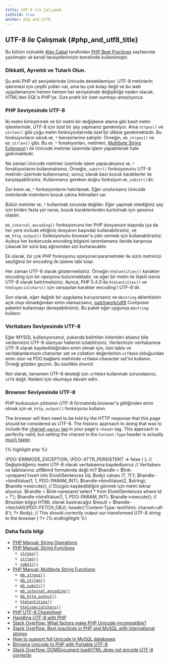 ```yaml
---
title: UTF-8 ile Çalışmak
isChild: true
anchor: php_and_utf8
---
```


## UTF-8 ile Çalışmak {#php_and_utf8_title}

Bu bölüm orjinalde [Alex Cabal](https://alexcabal.com/) tarafından
[PHP Best Practices](https://phpbestpractices.org/#utf-8) sayfasında yazılmıştır
ve kendi tavsiyelerimizin temelinde kullanılmıştır.

### Dikkatli, Ayrıntılı ve Tutarlı Olun.

Şu anki PHP alt seviyelerinde Unicode desteklemiyor. UTF-8 metinlerin işlenmesi
için çeşitli yolları var, ama bu çok kolay değil ve bu web uygulamanızın hemen
hemen her seviyesinde değişikliğe neden olacak. HTML'den SQL'e PHP'ye. Size
pratik bir özet sunmayı amaçlıyoruz.

### PHP Seviyesinde UTF-8

İki metni birleştirmek ve bir metni bir değişkene atama gibi basit metin
işlemlerinde, UTF-8 için özel bir şey yapmanız gerekmiyor. Ama `strpos()` ve
`strlen()` gibi çoğu metin fonksiyonlarında özel bir dikkat gerekmektedir. Bu
fonksiyonların sıksık `mb_*` benzerlerine sahiptir. Örneğin, `mb_strpos()` ve
`mb_strlen()` gibi. Bu `mb_*` fonskiyonları, metinleri, [Multibyte String Extension]'ı
ile Unicode metinler üzerinde işlem yapabilecek hale getirmektedir.

Ne zaman Unicode metinler üzerinde işlem yapacaksanız `mb_*` fonskiyonlarını
kullanmalısınız. Örneğin, `substr()` fonksiyonunu UTF-8 metinler üzerinde
kullanırsanız; sonuç olarak bazı bozuk karakterler ile karşılaşabilirsiniz.
Kullanmanız gereken doğru fonksiyon `mb_substr()`dir.

Zor kısmı `mb_*` fonksiyonlarını hatırlamak. Eğer unutursanız Unicode metinlerde
metinlerin bozuk çıkma ihtimalleri var.

Bütün metinler `mb_*` kullanmak zorunda değiller. Eğer yapmak istediğiniz şey
için birden fazla yol varsa, bozuk karakterlerden kurtulmak için şansınız
olabilir.

`mb_internal_encoding()` fonksiyonunu her PHP dosyanızın başında (ya da her yere
include ettiğiniz dosyanın başında) kullanabilirsiniz, ve `mb_http_output()`
fonksiyonunu browser'a çıktı vermek için kullanabilirsiniz. Açıkça her kodunuzda
encoding bilgisini tanımlamanız ileride karşınıza çıkacak bir sürü baş ağrısından
sizi kurtaracaktır.

Ek olarak, bir çok PHP fonksiyonu opsiyonel parametreler ile sizin metninizi
seçtiğiniz bir encoding ile işleme tabi tutar.

Her zaman UTF-8 olarak göstermelisiniz. Örneğin `htmlentities()` karakter
encoding için bir opsiyonu bulunmaktadır, ve eğer bir metin ile ilişkili iseniz
UTF-8 olarak belirtmelisiniz. Ayrıca, PHP 5.4.0'da `htmlentities()` ve
`htmlspecialchars()` için varsayılan karakter encoding'i UTF-8'dir.

Son olarak, eğer dağıtık bir uygulama kuruyorsanız ve `mbstring` eklentisinin
açık olup olmadığından emin olamazsanız, [patchwork/utf8] Composer paketini
kullanmayı deneyebilirsiniz. Bu paket eğer uygunsa `mbstring` kullanır.

[Multibyte String Extension]: http://php.net/manual/tr/book.mbstring.php
[patchwork/utf8]: https://packagist.org/packages/patchwork/utf8

### Veritabanı Seviyesinde UTF-8

Eğer MYSQL kullanıyorsanız, yukarıda belirtilen önlemleri alsanız bile
verilerinizin UTF-8 olamyan hallerini tutabilirsiniz. Verilerinizin veritabanına
UTF-8 olarak kaydedildiğinden emin olmak için, tüm tablo ve veritabanlarınızın
character set ve collation değerlerinin `utf8mb4` olduğundan emin olun ve
PDO bağlantı metninde `utf8mb4` character set'ini kullanın. Örneği gözden
geçirin. Bu _özellikle önemli_.

Not olarak, tamamen UTF-8 desteği için `utf8mb4` kullanmak zorundasınız,
`utf8` değil. Nedeni için okumaya devam edin.

### Browser Seviyesinde UTF-8

PHP kodunuzun çıktısının UTF-8 formatında browser'a gittiğinden emin olmak için
`mb_http_output()` fonksiyonu kullanın.

The browser will then need to be told by the HTTP response that this page should be considered as UTF-8. The historic approach to doing that was to include the [charset `<meta>` tag](http://htmlpurifier.org/docs/enduser-utf8.html) in your page's `<head>` tag. This approach is perfectly valid, but setting the charset in the `Content-Type` header is actually [much faster](https://developers.google.com/speed/docs/best-practices/rendering#SpecifyCharsetEarly).

{% highlight php %}
<?php
// PHP'ye script sonuna kadar UTF-8 kullanacağımızı söylüyoruz
mb_internal_encoding('UTF-8');

// PHP'ye browser'a gönderilecek çıktının UTF-8 olacağını söylüyoruz
mb_http_output('UTF-8');

// Bİzim UTF-8 test metnimiz
$string = 'Êl síla erin lû e-govaned vîn.';

// Metnimizi multibyte fonsksiyon ile değiştiriyoruz
$string = mb_substr($string, 0, 15);

// Veritabanı bağlantısı
// Daha fazla bilgi için PDO örneklerine bakabilirsiniz.
// Not: `set names utf8mb4`
$link = new \PDO(
    'mysql:host=your-hostname;dbname=your-db;charset=utf8mb4',
    'your-username',
    'your-password',
    array(
        \PDO::ATTR_ERRMODE => \PDO::ERRMODE_EXCEPTION,
        \PDO::ATTR_PERSISTENT => false
    )
);

// Değiştirdiğimiz metni UTF-8 olarak veritabanına kaydediyoruz
// Veritabanı ve tablolarınız utf8bm4 formatında değil mi?
$handle = $link->prepare('insert into ElvishSentences (Id, Body) values (?, ?)');
$handle->bindValue(1, 1, PDO::PARAM_INT);
$handle->bindValue(2, $string);
$handle->execute();

// Düzgün kaydedildiğini görmek için metni tekrar alıyoruz.
$handle = $link->prepare('select * from ElvishSentences where Id = ?');
$handle->bindValue(1, 1, PDO::PARAM_INT);
$handle->execute();

// Birazdan bilgiyi HTML olarak bastıracağız
$result = $handle->fetchAll(\PDO::FETCH_OBJ);

header('Content-Type: text/html; charset=utf-8');
?><!doctype html>
<html>
    <head>
        <title>UTF-8 test sayfası</title>
    </head>
    <body>
        <?php
        foreach($result as $row){
            print($row->Body);  // This should correctly output our transformed UTF-8 string to the browser
        }
        ?>
    </body>
</html>
{% endhighlight %}

### Daha fazla bilgi

* [PHP Manual: String Operations](http://php.net/language.operators.string)
* [PHP Manual: String Functions](http://php.net/ref.strings)
    * [`strpos()`](http://php.net/function.strpos)
    * [`strlen()`](http://php.net/function.strlen)
    * [`substr()`](http://php.net/function.substr)
* [PHP Manual: Multibyte String Functions](http://php.net/ref.mbstring)
    * [`mb_strpos()`](http://php.net/function.mb-strpos)
    * [`mb_strlen()`](http://php.net/function.mb-strlen)
    * [`mb_substr()`](http://php.net/function.mb-substr)
    * [`mb_internal_encoding()`](http://php.net/function.mb-internal-encoding)
    * [`mb_http_output()`](http://php.net/function.mb-http-output)
    * [`htmlentities()`](http://php.net/function.htmlentities)
    * [`htmlspecialchars()`](http://php.net/function.htmlspecialchars)
* [PHP UTF-8 Cheatsheet](http://blog.loftdigital.com/blog/php-utf-8-cheatsheet)
* [Handling UTF-8 with PHP](http://www.phpwact.org/php/i18n/utf-8)
* [Stack Overflow: What factors make PHP Unicode-incompatible?](http://stackoverflow.com/questions/571694/what-factors-make-php-unicode-incompatible)
* [Stack Overflow: Best practices in PHP and MySQL with international strings](http://stackoverflow.com/questions/140728/best-practices-in-php-and-mysql-with-international-strings)
* [How to support full Unicode in MySQL databases](http://mathiasbynens.be/notes/mysql-utf8mb4)
* [Bringing Unicode to PHP with Portable UTF-8](http://www.sitepoint.com/bringing-unicode-to-php-with-portable-utf8/)
* [Stack Overflow: DOMDocument loadHTML does not encode UTF-8 correctly](http://stackoverflow.com/questions/8218230/php-domdocument-loadhtml-not-encoding-utf-8-correctly)